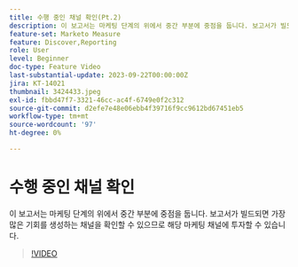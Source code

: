 ```yaml
---
title: 수행 중인 채널 확인(Pt.2)
description: 이 보고서는 마케팅 단계의 위에서 중간 부분에 중점을 둡니다. 보고서가 빌드되면 가장 많은 기회를 생성하는 채널을 확인할 수 있으므로 해당 마케팅 채널에 투자할 수 있습니다.
feature-set: Marketo Measure
feature: Discover,Reporting
role: User
level: Beginner
doc-type: Feature Video
last-substantial-update: 2023-09-22T00:00:00Z
jira: KT-14021
thumbnail: 3424433.jpeg
exl-id: fbbd47f7-3321-46cc-ac4f-6749e0f2c312
source-git-commit: d2efe7e48e06ebb4f39716f9cc9612bd67451eb5
workflow-type: tm+mt
source-wordcount: '97'
ht-degree: 0%

---
```


# 수행 중인 채널 확인

이 보고서는 마케팅 단계의 위에서 중간 부분에 중점을 둡니다. 보고서가 빌드되면 가장 많은 기회를 생성하는 채널을 확인할 수 있으므로 해당 마케팅 채널에 투자할 수 있습니다.

>[!VIDEO](https://video.tv.adobe.com/v/3424433/?learn=on)
